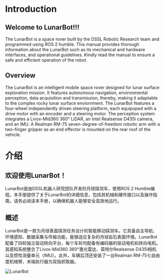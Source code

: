 # Introduction
## Welcome to LunarBot!!!
The LunarBot is a space rover built by the DSSL Robotic Research team and programmed using ROS 2 humble. This manual provides thorough information about the LunarBot such as its mechanical and hardware interfaces, and operational guidelines. Kindly read the manual to ensure a safe and efficient operation of the robot.

## Overview
The LunarBot is an intelligent mobile space rover designed for lunar surface exploration mission. It features autonomous navigation, environmental perception, data acquisition and transmission, thereby, making it adaptable to the complex rocky lunar surface enviornment. The LunarBot features a four-wheel independently driven steering platform, each equipoped with a drive motor with an encoder and a steering motor. The perception system integrates a Livox-Mid360 360° LiDAR, an Intel Realsense D435i camera, and an IMU. A Realman RM-75 seven-degree-of-freedom robotic arm with a two-finger gripper as an end effector is mounted on the rear roof of the vehicle.



# 介绍
## 欢迎使用LunarBot！
LunarBot是由DSSL机器人研究团队开发的月球探测车，使用ROS 2 Humble编程。本手册提供了关于LunarBot的详细信息，包括其机械和硬件接口以及操作指南。请务必阅读本手册，以确保机器人能够安全高效地运行。

## 概述
LunarBot是一款为月球表面探测任务设计的智能移动探测车。它具备自主导航、环境感知、数据采集与传输功能，能够适应复杂的月球岩石表面环境。LunarBot配备了四轮独立驱动转向平台，每个车轮均配备有编码器的驱动电机和转向电机。其感知系统整合了Livox-Mid360 360°激光雷达、英特尔Realsense D435i相机以及惯性测量单元（IMU）。此外，车辆后顶还安装了一台Realman RM-75七自由度机械臂，末端执行器为双指抓取器。

![LunarBot](../../static/img/LunarBot.jpeg)